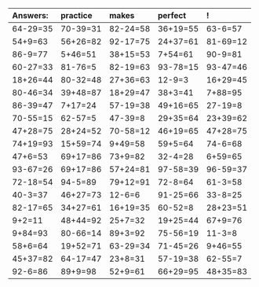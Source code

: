 | Answers: | practice | makes | perfect | ! |
| :--- | :--- | :--- | :--- | :--- |
| 64-29=35 | 70-39=31 | 82-24=58 | 36+19=55 | 63-6=57 | 
| 54+9=63 | 56+26=82 | 92-17=75 | 24+37=61 | 81-69=12 | 
| 86-9=77 | 5+46=51 | 38+15=53 | 7+54=61 | 90-9=81 | 
| 60-27=33 | 81-76=5 | 82-19=63 | 93-78=15 | 93-47=46 | 
| 18+26=44 | 80-32=48 | 27+36=63 | 12-9=3 | 16+29=45 | 
| 80-46=34 | 39+48=87 | 18+29=47 | 38+3=41 | 7+88=95 | 
| 86-39=47 | 7+17=24 | 57-19=38 | 49+16=65 | 27-19=8 | 
| 70-55=15 | 62-57=5 | 47-39=8 | 29+35=64 | 23+39=62 | 
| 47+28=75 | 28+24=52 | 70-58=12 | 46+19=65 | 47+28=75 | 
| 74+19=93 | 15+59=74 | 9+49=58 | 59+5=64 | 74-6=68 | 
| 47+6=53 | 69+17=86 | 73+9=82 | 32-4=28 | 6+59=65 | 
| 93-67=26 | 69+17=86 | 57+24=81 | 97-58=39 | 96-59=37 | 
| 72-18=54 | 94-5=89 | 79+12=91 | 72-8=64 | 61-3=58 | 
| 40-3=37 | 46+27=73 | 12-6=6 | 91-25=66 | 33-8=25 | 
| 82-17=65 | 34+27=61 | 16+19=35 | 60-52=8 | 28+23=51 | 
| 9+2=11 | 48+44=92 | 25+7=32 | 19+25=44 | 67+9=76 | 
| 9+84=93 | 80-66=14 | 89+3=92 | 75-56=19 | 11-3=8 | 
| 58+6=64 | 19+52=71 | 63-29=34 | 71-45=26 | 9+46=55 | 
| 45+37=82 | 64-17=47 | 23+8=31 | 57-19=38 | 62-55=7 | 
| 92-6=86 | 89+9=98 | 52+9=61 | 66+29=95 | 48+35=83 | 
